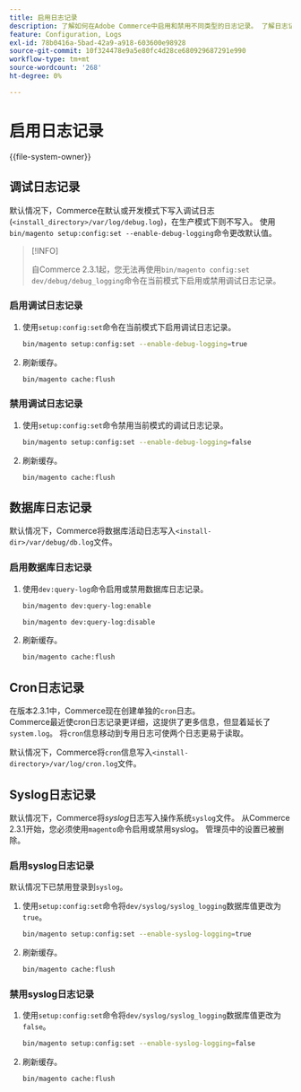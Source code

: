 ```yaml
---
title: 启用日志记录
description: 了解如何在Adobe Commerce中启用和禁用不同类型的日志记录。 了解日志记录配置和管理技术。
feature: Configuration, Logs
exl-id: 78b0416a-5bad-42a9-a918-603600e98928
source-git-commit: 10f324478e9a5e80fc4d28ce680929687291e990
workflow-type: tm+mt
source-wordcount: '268'
ht-degree: 0%

---
```


# 启用日志记录

{{file-system-owner}}

## 调试日志记录

默认情况下，Commerce在默认或开发模式下写入调试日志(`<install_directory>/var/log/debug.log`)，在生产模式下则不写入。 使用`bin/magento setup:config:set --enable-debug-logging`命令更改默认值。

>[!INFO]
>
>自Commerce 2.3.1起，您无法再使用`bin/magento config:set dev/debug/debug_logging`命令在当前模式下启用或禁用调试日志记录。

### 启用调试日志记录

1. 使用`setup:config:set`命令在当前模式下启用调试日志记录。

   ```bash
   bin/magento setup:config:set --enable-debug-logging=true
   ```

1. 刷新缓存。

   ```bash
   bin/magento cache:flush
   ```

### 禁用调试日志记录

1. 使用`setup:config:set`命令禁用当前模式的调试日志记录。

   ```bash
   bin/magento setup:config:set --enable-debug-logging=false
   ```

1. 刷新缓存。

   ```bash
   bin/magento cache:flush
   ```

## 数据库日志记录

默认情况下，Commerce将数据库活动日志写入`<install-dir>/var/debug/db.log`文件。

### 启用数据库日志记录

1. 使用`dev:query-log`命令启用或禁用数据库日志记录。

   ```bash
   bin/magento dev:query-log:enable
   ```

   ```bash
   bin/magento dev:query-log:disable
   ```

1. 刷新缓存。

   ```bash
   bin/magento cache:flush
   ```

## Cron日志记录

在版本2.3.1中，Commerce现在创建单独的`cron`日志。 \
Commerce最近使cron日志记录更详细，这提供了更多信息，但显着延长了`system.log`。
将`cron`信息移动到专用日志可使两个日志更易于读取。

默认情况下，Commerce将`cron`信息写入`<install-directory>/var/log/cron.log`文件。

## Syslog日志记录

默认情况下，Commerce将&#x200B;_syslog_&#x200B;日志写入操作系统`syslog`文件。
从Commerce 2.3.1开始，您必须使用`magento`命令启用或禁用syslog。
管理员中的设置已被删除。

### 启用syslog日志记录

默认情况下已禁用登录到`syslog`。

1. 使用`setup:config:set`命令将`dev/syslog/syslog_logging`数据库值更改为`true`。

   ```bash
   bin/magento setup:config:set --enable-syslog-logging=true
   ```

1. 刷新缓存。

   ```bash
   bin/magento cache:flush
   ```

### 禁用syslog日志记录

1. 使用`setup:config:set`命令将`dev/syslog/syslog_logging`数据库值更改为`false`。

   ```bash
   bin/magento setup:config:set --enable-syslog-logging=false
   ```

1. 刷新缓存。

   ```bash
   bin/magento cache:flush
   ```

